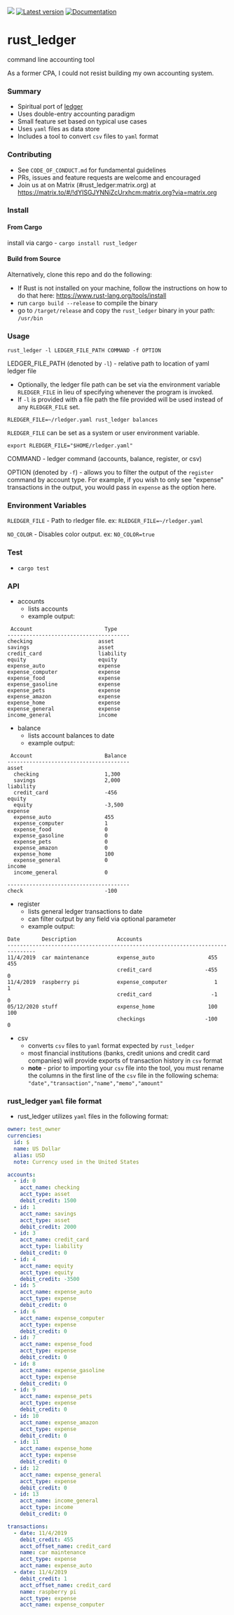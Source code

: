 ![](https://github.com/ebcrowder/rust-ledger/workflows/rust_ledger/badge.svg)
[![Latest version](https://img.shields.io/crates/v/rust_ledger.svg)](https://crates.io/crates/rust_ledger)
[![Documentation](https://docs.rs/rust_ledger/badge.svg)](https://docs.rs/rust_ledger)

# rust_ledger

command line accounting tool

As a former CPA, I could not resist building my own accounting system.


### Summary

- Spiritual port of [ledger](https://github.com/ledger/ledger)
- Uses double-entry accounting paradigm
- Small feature set based on typical use cases
- Uses `yaml` files as data store
- Includes a tool to convert `csv` files to `yaml` format

### Contributing
- See `CODE_OF_CONDUCT.md` for fundamental guidelines
- PRs, issues and feature requests are welcome and encouraged
- Join us at on Matrix (#rust_ledger:matrix.org) at https://matrix.to/#/!dYISGJYNNiZcUrxhcm:matrix.org?via=matrix.org 

### Install

#### From Cargo 

install via cargo - `cargo install rust_ledger`

#### Build from Source

Alternatively, clone this repo and do the following:

- If Rust is not installed on your machine, follow the instructions on how to do that here: https://www.rust-lang.org/tools/install
- run `cargo build --release` to compile the binary
- go to `/target/release` and copy the `rust_ledger` binary in your path: `/usr/bin`

### Usage

`rust_ledger -l LEDGER_FILE_PATH COMMAND -f OPTION`

LEDGER_FILE_PATH (denoted by `-l`) - relative path to location of yaml ledger file

  - Optionally, the ledger file path can be set via the environment variable `RLEDGER_FILE` in lieu of specifying whenever the program is invoked.
  - If `-l` is provided with a file path the file provided will be used instead of any `RLEDGER_FILE` set.

```
RLEDGER_FILE=~/rledger.yaml rust_ledger balances
```

`RLEDGER_FILE` can be set as a system or user environment variable.

```
export RLEDGER_FILE="$HOME/rledger.yaml"
```

COMMAND - ledger command (accounts, balance, register, or csv)

OPTION (denoted by `-f`) - allows you to filter the output of the `register` command by account type. For example, if you wish to only see "expense" transactions in the output, you would pass in `expense` as the option here.

### Environment Variables

`RLEDGER_FILE` - Path to rledger file. ex: `RLEDGER_FILE=~/rledger.yaml`

`NO_COLOR` - Disables color output. ex: `NO_COLOR=true`

### Test

- `cargo test`

### API

- accounts
  - lists accounts
  - example output:

```
 Account                       Type                
---------------------------------------
checking                     asset               
savings                      asset               
credit_card                  liability           
equity                       equity              
expense_auto                 expense             
expense_computer             expense             
expense_food                 expense             
expense_gasoline             expense             
expense_pets                 expense             
expense_amazon               expense             
expense_home                 expense             
expense_general              expense             
income_general               income  
```

- balance
  - lists account balances to date
  - example output:

```
 Account                       Balance             
---------------------------------------
asset
  checking                     1,300               
  savings                      2,000               
liability
  credit_card                  -456                
equity
  equity                       -3,500              
expense
  expense_auto                 455                 
  expense_computer             1                   
  expense_food                 0                   
  expense_gasoline             0                   
  expense_pets                 0                   
  expense_amazon               0                   
  expense_home                 100                 
  expense_general              0                   
income
  income_general               0                   

---------------------------------------
check                          -100 
```

- register
  - lists general ledger transactions to date
  - can filter output by any field via optional parameter
  - example output:

```
Date       Description             Accounts            
-------------------------------------------------------------------------------
11/4/2019  car maintenance         expense_auto                 455         455
                                   credit_card                 -455           0
11/4/2019  raspberry pi            expense_computer               1           1
                                   credit_card                   -1           0
05/12/2020 stuff                   expense_home                 100         100
                                   checkings                   -100           0
```

- csv
  - converts `csv` files to `yaml` format expected by `rust_ledger`
  - most financial institutions (banks, credit unions and credit card companies) will provide exports of transaction history in `csv` format
  - **note** - prior to importing your `csv` file into the tool, you must rename the columns in the first line of the `csv` file in the following schema:
    `"date","transaction","name","memo","amount"`

### rust_ledger `yaml` file format

- rust_ledger utilizes `yaml` files in the following format:

```yaml
owner: test_owner
currencies:
  id: $
  name: US Dollar
  alias: USD
  note: Currency used in the United States

accounts:
  - id: 0
    acct_name: checking
    acct_type: asset
    debit_credit: 1500
  - id: 1
    acct_name: savings
    acct_type: asset
    debit_credit: 2000
  - id: 3
    acct_name: credit_card
    acct_type: liability
    debit_credit: 0
  - id: 4
    acct_name: equity
    acct_type: equity
    debit_credit: -3500
  - id: 5
    acct_name: expense_auto
    acct_type: expense
    debit_credit: 0
  - id: 6
    acct_name: expense_computer
    acct_type: expense
    debit_credit: 0
  - id: 7
    acct_name: expense_food
    acct_type: expense
    debit_credit: 0
  - id: 8
    acct_name: expense_gasoline
    acct_type: expense
    debit_credit: 0
  - id: 9
    acct_name: expense_pets
    acct_type: expense
    debit_credit: 0
  - id: 10
    acct_name: expense_amazon
    acct_type: expense
    debit_credit: 0
  - id: 11
    acct_name: expense_home
    acct_type: expense
    debit_credit: 0
  - id: 12
    acct_name: expense_general
    acct_type: expense
    debit_credit: 0
  - id: 13
    acct_name: income_general
    acct_type: income
    debit_credit: 0

transactions:
  - date: 11/4/2019
    debit_credit: 455
    acct_offset_name: credit_card
    name: car maintenance
    acct_type: expense
    acct_name: expense_auto
  - date: 11/4/2019
    debit_credit: 1
    acct_offset_name: credit_card
    name: raspberry pi
    acct_type: expense
    acct_name: expense_computer
```
